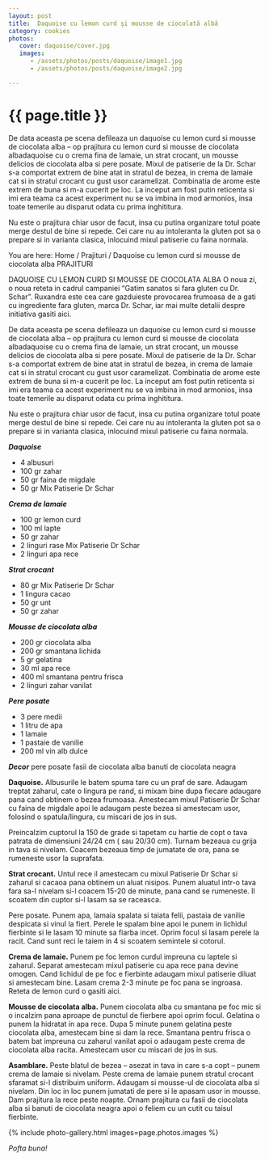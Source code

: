 ```yaml
---
layout: post
title:  Daquoise cu lemon curd şi mousse de ciocolată albă
category: cookies
photos:
   cover: daquoise/cover.jpg
   images:
      - /assets/photos/posts/daquoise/image1.jpg
      - /assets/photos/posts/daquoise/image2.jpg

---
```


# {{ page.title }}

De data aceasta pe scena defileaza un daquoise cu lemon curd si mousse de ciocolata alba – op prajitura cu lemon curd si mousse de ciocolata albadaquoise cu o crema fina de lamaie, un strat crocant, un mousse delicios de ciocolata alba si pere posate. Mixul de patiserie de la Dr. Schar s-a comportat extrem de bine atat in stratul de bezea, in crema de lamaie cat si in stratul crocant cu gust usor caramelizat. Combinatia de arome este extrem de buna si m-a cucerit pe loc. La inceput am fost putin reticenta si imi era teama ca acest experiment nu se va imbina in mod armonios, insa toate temerile au disparut odata cu prima inghititura.

Nu este o prajitura chiar usor de facut, insa cu putina organizare totul poate merge destul de bine si repede. Cei care nu au intoleranta la gluten pot sa o prepare si in varianta clasica, inlocuind mixul patiserie cu faina normala.

You are here: Home / Prajituri / Daquoise cu lemon curd si mousse de ciocolata alba
PRAJITURI

DAQUOISE CU LEMON CURD SI MOUSSE DE CIOCOLATA ALBA
O noua zi, o noua reteta in cadrul campaniei “Gatim sanatos si fara gluten cu Dr. Schar”. Ruxandra este cea care gazduieste provocarea frumoasa de a gati cu ingrediente fara gluten, marca Dr. Schar, iar mai multe detalii despre initiativa gasiti aici. 

De data aceasta pe scena defileaza un daquoise cu lemon curd si mousse de ciocolata alba – op prajitura cu lemon curd si mousse de ciocolata albadaquoise cu o crema fina de lamaie, un strat crocant, un mousse delicios de ciocolata alba si pere posate. Mixul de patiserie de la Dr. Schar s-a comportat extrem de bine atat in stratul de bezea, in crema de lamaie cat si in stratul crocant cu gust usor caramelizat. Combinatia de arome este extrem de buna si m-a cucerit pe loc. La inceput am fost putin reticenta si imi era teama ca acest experiment nu se va imbina in mod armonios, insa toate temerile au disparut odata cu prima inghititura.

Nu este o prajitura chiar usor de facut, insa cu putina organizare totul poate merge destul de bine si repede. Cei care nu au intoleranta la gluten pot sa o prepare si in varianta clasica, inlocuind mixul patiserie cu faina normala.

***Daquoise***

- 4 albusuri
- 100 gr zahar
- 50 gr faina de migdale
- 50 gr Mix Patiserie Dr Schar



***Crema de lamaie***

- 100 gr lemon curd
- 100 ml lapte
- 50 gr zahar
- 2 linguri rase Mix Patiserie Dr Schar
- 2 linguri apa rece

***Strat crocant***

- 80 gr Mix Patiserie Dr Schar
- 1 lingura cacao
- 50 gr unt
- 50 gr zahar

***Mousse de ciocolata alba***

- 200 gr ciocolata alba
- 200 gr smantana lichida
- 5 gr gelatina
- 30 ml apa rece
- 400 ml smantana pentru frisca
- 2 linguri zahar vanilat

***Pere posate***

- 3 pere medii
- 1 litru de apa
- 1 lamaie
- 1 pastaie de vanilie
- 200 ml vin alb dulce

***Decor***
pere posate
fasii de ciocolata alba
banuti de ciocolata neagra

**Daquoise.** Albusurile le batem spuma tare cu un praf de sare. Adaugam treptat zaharul, cate o lingura pe rand, si mixam bine dupa fiecare adaugare pana cand obtinem o bezea frumoasa. Amestecam mixul Patiserie Dr Schar cu faina de migdale apoi le adaugam peste bezea si amestecam usor, folosind o spatula/lingura, cu miscari de jos in sus. 

Preincalzim cuptorul la 150 de grade si tapetam cu hartie de copt o tava patrata de dimensiuni 24/24 cm ( sau 20/30 cm). Turnam bezeaua cu grija in tava si nivelam. Coacem bezeaua timp de jumatate de ora, pana se rumeneste usor la suprafata. 

**Strat crocant.** Untul rece il amestecam cu mixul Patiserie Dr Schar si zaharul si cacaoa pana obtinem un aluat nisipos. Punem aluatul intr-o tava fara sa-l nivelam si-l coacem 15-20 de minute, pana cand se rumeneste. Il scoatem din cuptor si-l lasam sa se raceasca. 

Pere posate. Punem apa, lamaia spalata si taiata felii, pastaia de vanilie despicata si vinul la fiert. Perele le spalam bine apoi le punem in lichidul fierbinte si le lasam 10 minute sa fiarba incet. Oprim focul si lasam perele la racit. Cand sunt reci le taiem in 4 si scoatem semintele si cotorul. 

**Crema de lamaie.** Punem pe foc lemon curdul impreuna cu laptele si zaharul. Separat amestecam mixul patiserie cu apa rece pana devine omogen. Cand lichidul de pe foc e fierbinte adaugam mixul patiserie diluat si amestecam bine. Lasam crema 2-3 minute pe foc pana se ingroasa.  Reteta de lemon curd o gasiti aici.

**Mousse de ciocolata alba.** Punem ciocolata alba cu smantana pe foc mic si o incalzim pana aproape de punctul de fierbere apoi oprim focul. Gelatina o punem la hidratat in apa rece. Dupa 5 minute punem gelatina peste ciocolata alba, amestecam bine si dam la rece. 
Smantana pentru frisca o batem bat impreuna cu zaharul vanilat apoi o adaugam peste crema de ciocolata alba racita. Amestecam usor cu miscari de jos in sus.

**Asamblare.** Peste blatul de bezea – asezat in tava in care s-a copt –  punem crema de lamaie si nivelam. Peste crema de lamaie punem stratul crocant sfaramat si-l distribuim uniform. Adaugam si mousse-ul de ciocolata alba si nivelam. Din loc in loc punem jumatati de pere si le apasam usor in mousse. Dam prajitura la rece peste noapte. 
Ornam prajitura cu fasii de ciocolata alba si banuti de ciocolata neagra apoi o feliem cu un cutit cu taisul fierbinte.

{% include photo-gallery.html images=page.photos.images %}

*Pofta buna!*
